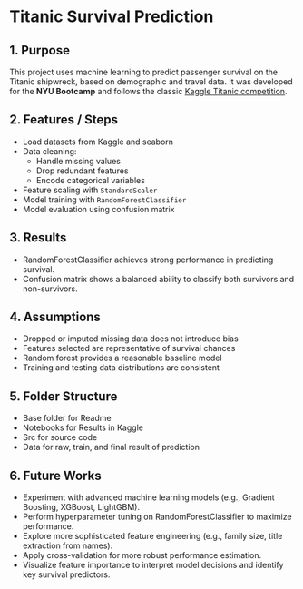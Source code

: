 # Titanic Survival Prediction

## 1. Purpose
This project uses machine learning to predict passenger survival on the Titanic shipwreck, based on demographic and travel data. It was developed for the **NYU Bootcamp** and follows the classic [Kaggle Titanic competition](https://www.kaggle.com/competitions/titanic).

## 2. Features / Steps
- Load datasets from Kaggle and seaborn
- Data cleaning:
  - Handle missing values
  - Drop redundant features
  - Encode categorical variables
- Feature scaling with `StandardScaler`
- Model training with `RandomForestClassifier`
- Model evaluation using confusion matrix

## 3. Results
- RandomForestClassifier achieves strong performance in predicting survival.
- Confusion matrix shows a balanced ability to classify both survivors and non-survivors.

## 4. Assumptions
- Dropped or imputed missing data does not introduce bias
- Features selected are representative of survival chances
- Random forest provides a reasonable baseline model
- Training and testing data distributions are consistent

## 5. Folder Structure
- Base folder for Readme
- Notebooks for Results in Kaggle
- Src for source code
- Data for raw, train, and final result of prediction

## 6. Future Works
- Experiment with advanced machine learning models (e.g., Gradient Boosting, XGBoost, LightGBM).
- Perform hyperparameter tuning on RandomForestClassifier to maximize performance.
- Explore more sophisticated feature engineering (e.g., family size, title extraction from names).
- Apply cross-validation for more robust performance estimation.
-	Visualize feature importance to interpret model decisions and identify key survival predictors.
